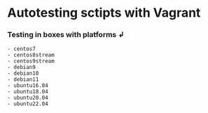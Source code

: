 # Autotesting sctipts with Vagrant

### Testing in boxes with platforms ↲

	- centos7
	- centos8stream
	- centos9stream
	- debian9
	- debian10
	- debian11
	- ubuntu16.04
	- ubuntu18.04
	- ubuntu20.04
	- ubuntu22.04
